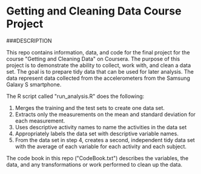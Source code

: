 

# Getting and Cleaning Data Course Project


###DESCRIPTION

This repo contains information, data, and code for the final project for the course "Getting and Cleaning Data" on Coursera. The purpose of this project is to demonstrate the ability to collect, work with, and clean a data set. The goal is to prepare tidy data that can be used for later analysis. The data represent data collected from the accelerometers from the Samsung Galaxy S smartphone. 

The R script called "run_analysis.R"  does the following: 

1. Merges the training and the test sets to create one data set. 
2. Extracts only the measurements on the mean and standard deviation for each measurement.
3. Uses descriptive activity names to name the activities in the data set
4. Appropriately labels the data set with descriptive variable names.
5. From the data set in step 4, creates a second, independent tidy data set with the average of each variable for each activity and each subject.

The code book in this repo ("CodeBook.txt") describes the variables, the data, and any transformations or work performed to clean up the data.
